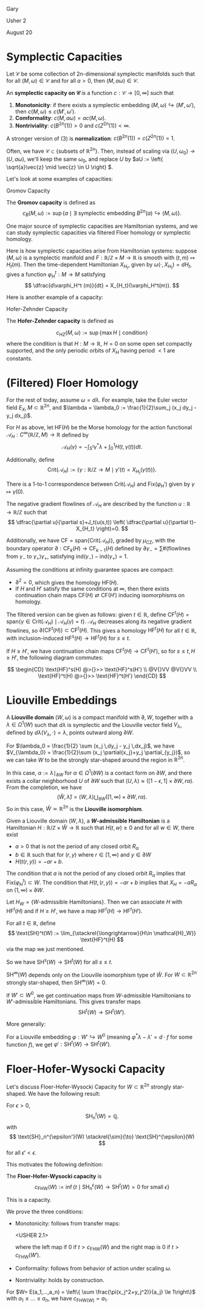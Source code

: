 <link href="../whirlwind.css" rel="stylesheet">

<whirlheader>
    <p>Gary</p>
    <p>Usher 2</p>
    <p>August 20</p>
</whirlheader>

# Symplectic Capacities 

Let $\mathcal{C}$ be some collection of $2n$-dimensional symplectic manifolds such that for all $(M, \omega) \in \mathcal{C}$ and for all $a>0$, then $(M, a\omega) \in \mathcal{C}$.

<definition>

An **symplectic capacity on $\mathcal{C}$** is a function $c: \mathcal{C}\to [0,\infty]$ such that 

1. **Monotonicity**: if there exists a symplectic embedding $(M, \omega) \hookrightarrow (M', \omega')$, then $c(M, \omega) \le c(M', \omega')$. 
2. **Comformality**: $c(M, a\omega) = ac(M, \omega)$.
3. **Nontriviality**: $c(B^{2n}(1))>0$ and $c(Z^{2n}(1))<\infty$.

</definition>

<remark>

A stronger version of $(3)$ is **normalization**: $c(B^{2n}(1))=c(Z^{2n}(1)) =1$.

</remark>

Often, we have $\mathcal{C}\subset \left\{ \text{subsets of } \mathbb{R}^{2n} \right \}$. Then, instead of scaling via $(U, \omega_0)\to (U, a\omega)$, we'll keep the same $\omega_0$, and replace $U$ by $aU := \left\{ \sqrt{a}\vec{z} \mid  \vec{z} \in U \right\} $. 

Let's look at some examples of capacities:

<example>
<src>Gromov Capacity</src>

The **Gromov capacity** is defined as
$$
c_B(M,\omega) := \sup \left\{ a\mid  \exists \text{ symplectic embedding } B^{2n}(a) \hookrightarrow (M, \omega) \right\}.
$$

</example>

One major source of symplectic capacities are Hamiltonian systems, and we can study symplectic capacities via filtered Floer homology or symplectic homology.

Here is how symplectic capacities arise from Hamiltonian systems: suppose $(M,\omega)$ is a symplectic manifold and $F:\mathbb{R}/\mathbb{Z}\times M \to \mathbb{R}$ is smooth with $(t,m) \mapsto H_t(m)$. Then the time-dependent Hamiltonian $X_{H_t}$, given by $\omega(\cdot, X_{H_t}) =dH_t$, gives a function $\varphi_H^t: M\to M$ satisfying 
$$
\dfrac{d\varphi_H^t (m)}{dt} = X_{H_t}(\varphi_H^t(m)).
$$

Here is another example of a capacity:

<example>
<src>Hofer-Zehnder Capacity</src>

The **Hofer-Zehnder capacity** is defined as

$$
c_{\text{HZ}}(M, \omega) := \sup \left\{ \max H \mid  \text{condition}\right\}
$$
where the condition is that $H:M\to \mathbb{R}$, $H=0$ on some open set compactly supported, and the only periodic orbits of $X_H$ having period $<1$ are constants. 

</example>

# (Filtered) Floer Homology

For the rest of today, assume $\omega=d\lambda$. For example, take the Euler vector field $E_X, M\subset \mathbb{R}^{2n},$ and $\lambda = \lambda_0 := \frac{1}{2}\sum_j (x_j dy_j - y_j dx_j)$.

For $H$ as above, let $\text{HF}(H)$ be the Morse homology for the action functional $\mathcal{A}_H: C^\infty (\mathbb{R}/\mathbb{Z}, M)\to \mathbb{R}$ defined by
$$
\mathcal{A}_H(\gamma)=-\int_{S^1} \gamma^* \lambda+\int_0^1 H(t, \gamma(t)) dt.
$$ 

Additionally, define
$$
\text{Crit}(\mathcal{A}_H):=\left\{ \gamma: \mathbb{R}/\mathbb{Z} \to M \mid \gamma'(t)=X_{H_t}(\gamma(t)) \right\}.
$$

There is a 1-to-1 correspondence between $\text{Crit}(\mathcal{A}_H)$ and $\text{Fix}(\varphi_H')$ given by $\gamma \mapsto \gamma(0)$. 

The negative gradient flowlines of $\mathcal{A}_H$ are described by the function $u: \mathbb{R}\to \mathbb{R}/\mathbb{Z}$ such that 
$$
\dfrac{\partial u}{\partial s}+J_t(u(s,t)) \left( \dfrac{\partial u}{\partial t}- X_{H_t} \right)=0.
$$

Additionally, we have $\text{CF} = \text{span} \left\{ \text{Crit}(\mathcal{A}_H) \right\}$, graded by $\mu_{\text{CZ}}$, with the boundary operator $\partial: \text{CF}_k(H) \to \text{CF}_{k-1}(H)$ defined by $\partial \gamma_- = \sum \# (\text{flowlines from } \gamma_- \text{ to } \gamma_+) \gamma_+$, satisfying $\text{ind}(\gamma_-) - \text{ind}(\gamma_+) = 1$.

<proposition>

Assuming the conditions at infinity guarantee spaces are compact:
- $\partial^2 =0$, which gives the homology $\text{HF}(H)$.
- If $H$ and $H'$ satisfy the same conditions at $\infty$, then there exists continuation chain maps $\text{CF}(H)\rightleftarrows \text{CF}(H')$ inducing isomorphisms on homology.

</proposition>

The filtered version can be given as follows: given $t\in \mathbb{R}$, define $\text{CF}^t(H)= \text{span} \{ \gamma \in \text{Crit}(\mathcal{A}_H) \mid  \mathcal{A}_H(\gamma)=t \}$. $\mathcal{A}_H$ decreases along its negative gradient flowlines, so $\partial(\text{CF}^t(H)) \subset \text{CF}^t(H)$. This gives a homology $\text{HF}^t(H)$ for all $t\in \mathbb{R}$, with inclusion-induced $\text{HF}^s(H)\to \text{HF}^t(H)$ for $s\le t$.

If $H\ge H'$, we have continuation chain maps $\text{CF}^t(H) \to \text{CF}^t(H')$, so for $s\le t, H\ge H'$, the following diagram commutes:
<!-- $$
\begin{tikzcd}
	{\text{HF}^s(H)} & {\text{HF}^s(H')} \\
	{\text{HF}^t(H)} & {\text{HF}^t(H'}
	\arrow[from=1-1, to=1-2]
	\arrow[from=1-1, to=2-1]
	\arrow[from=1-2, to=2-2]
	\arrow[from=2-1, to=2-2]
\end{tikzcd}
$$ -->

$$
\begin{CD}
\text{HF}^s(H) @>{}>> \text{HF}^s(H') \\
@V{}VV @V{}VV \\
\text{HF}^t(H) @>{}>> \text{HF}^t(H')
\end{CD}
$$

# Liouville Embeddings

<definition>

A **Liouville domain** $(W, \omega)$ is a compact manifold with $\partial, W$, together with a $\lambda \in \Omega^1(W)$ such that $d\lambda$ is symplectic and the Liouville vector field $V_\lambda$, defined by $d\lambda(V_\lambda, \cdot)=\lambda$, points outward along $\partial W$.

</definition>

<example>

For $\lambda_0 = \frac{1}{2} \sum (x_j \,dy_j - y_j \,dx_j)$, we have $V_{\lambda_0} = \frac{1}{2}\sum (x_j \partial{x_j}+y_j \partial_{y_j})$, so we can take $W$ to be the strongly star-shaped around the region in $\mathbb{R}^{2n}$.

In this case, $\alpha:= \lambda\mid _{\partial W}$ for $\alpha \in \Omega^1(\partial W)$ is a contact form on $\partial W$, and there exists a collar neighborhood $U$ of $\partial W$ such that $(U, \lambda) \approx ([1-\epsilon, 1]\times \partial W, r\alpha)$. From the completion, we have 
$$
\left(\hat{W}, \hat{\lambda}\right)=(W,\lambda) \bigcup_{\partial W} ([1, \infty)\times \partial W,  r\alpha).
$$
So in this case, $\hat{W}\simeq \mathbb{R}^{2n}$ is the **Liouville isomorphism**.

</example>

<definition>

Given a Liouville domain $(W,\lambda)$, a **$W$-admissible Hamiltonian** is a Hamiltonian $H: \mathbb{R}/\mathbb{Z} \times \hat{W} \to \mathbb{R}$ such that $H(t,w)\ge 0$ and for all $w\in W$, there exist 
- $a>0$ that is not the period of any closed orbit $R_\alpha$
- $b\in \mathbb{R}$ such that for $(r, y)$ where $r\in [1,\infty)$ and $y\in \partial W$
-  $H(t(r,y))=-ar+b$.

</definition>

The condition that $a$ is not the period of any closed orbit $R_\alpha$ implies that $\text{Fix}(\varphi_H^t)\subset W$. The condition that $H(t,(r,y)) = -ar+b$ implies that $X_H=-aR_\alpha$ on $(1,\infty)\times \partial W$.

Let $H_W=\left\{ W\text{-admissible Hamiltonians}\right\}$. Then we can associate $H$ with $\text{HF}^t(H)$ and if $H\ge H'$, we have a map $\text{HF}^{t}(H) \to \text{HF}^t(H')$.

<definition>

For all $t\in \mathbb{R}$, define 
$$
\text{SH}^t(W) := \lim_{\stackrel{\longrightarrow}{H\in \mathcal{H}_W}} \text{HF}^t(H)
$$
via the map we just mentioned.

</definition>

So we have $\text{SH}^s(W) \to \text{SH}^t(W)$ for all $s\le t$. 

<proposition>

$\text{SH}^\infty(W)$ depends only on the Liouville isomorphism type of $\hat{W}$. For $W\subset \mathbb{R}^{2n}$ strongly star-shaped, then $\text{SH}^\infty(W)=0$.

</proposition>

<proposition>

If $W'\subset W^0$, we get continuation maps from $W$-admissible Hamiltonians to $W'$-admissible Hamiltonians. This gives transfer maps 
$$
\text{SH}^t(W) \to \text{SH}^t(W').
$$

</proposition>

More generally:

<proposition>

For a Liouville embedding $\varphi: W' \hookrightarrow W^0$ (meaning $\varphi^*\lambda - \lambda' = d\cdot f$ for some function $f$), we get $\varphi': \text{SH}^t(W)\to \text{SH}^t(W')$.

</proposition>

# Floer-Hofer-Wysocki Capacity

Let's discuss Floer-Hofer-Wysocki Capacity for $W\subset \mathbb{R}^{2n}$ strongly star-shaped. We have the following result:

<proposition>

For $\epsilon>0$,
$$
\text{SH}_n^t(W)=\mathbb{Q}.
$$
with 
$$
\text{SH}_n^{\epsilon'}(W) \stackrel{\sim}{\to} \text{SH}^{\epsilon}(W)
$$
for all $\epsilon'< \epsilon$.

</proposition>

This motivates the following definition:

<definition>

The **Floer-Hofer-Wysocki capacity** is
$$
c_{\text{FHW}}(W):= \inf \left\{t\mid  \text{SH}_n^\epsilon(W) \to \text{SH}^t(W)=0 \text{ for small }\epsilon \right\}
$$

</definition>

<theorem>

This is a capacity.

</theorem>

<proof>

We prove the three conditions:

- Monotonicity: follows from transfer maps:

	<!-- \[\begin{tikzcd}
		{\text{SH}^\epsilon(W)} & {\text{SH}^\epsilon(W')} \\
		{\text{SH}^t(W)} & {\text{SH}^t(W')}
		\arrow["{{\varphi'}}"', from=1-1, to=1-2]
		\arrow["\cong", from=1-1, to=1-2]
		\arrow[from=1-1, to=2-1]
		\arrow[from=1-2, to=2-2]
		\arrow["{{\varphi}}"', from=2-1, to=2-2]
	\end{tikzcd}\] -->
	<USHER 2.1>

	where the left map if $0$ if $t>c_{\text{FHW}}(W)$ and the right map is $0$ if $t>c_{\text{FHW}}(W')$.
- Conformality: follows from behavior of action under scaling $\omega$.
- Nontriviality: holds by construction.

</proof>

<example> 

For $W= E(a_1,...,a_n) = \left\{ \sum \frac{\pi(x_j^2+y_j^2)}{a_j} \le 1\right\}$ with $a_1\le ...\le a_n$, we have $c_{\text{FHW}(W)}=a_1.$

 </example>